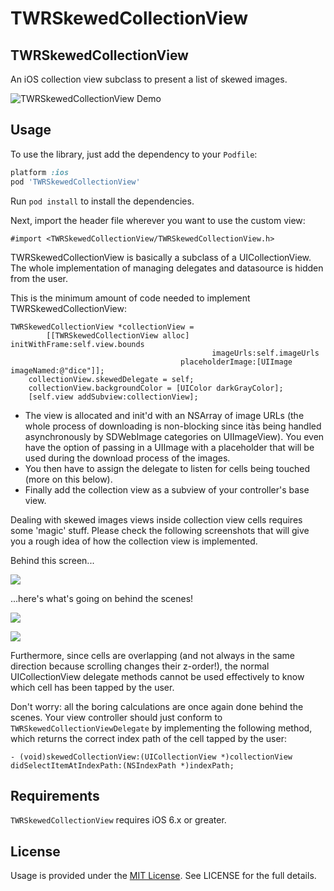 TWRSkewedCollectionView
=================

## TWRSkewedCollectionView

An iOS collection view subclass to present a list of skewed images.

![TWRSkewedCollectionView Demo](http://cocoahunter-blog.s3.amazonaws.com/TWRSkewedCollectionView/TWRSkewedCollectionView.gif)

## Usage

To use the library, just add the dependency to your `Podfile`:

```ruby
platform :ios
pod 'TWRSkewedCollectionView'
```

Run `pod install` to install the dependencies.

Next, import the header file wherever you want to use the custom view:

```objc
#import <TWRSkewedCollectionView/TWRSkewedCollectionView.h>
```

TWRSkewedCollectionView is basically a subclass of a UICollectionView. The whole implementation of managing delegates  and datasource is hidden from the user.

This is the minimum amount of code needed to implement TWRSkewedCollectionView:

```objc
TWRSkewedCollectionView *collectionView =
        [[TWRSkewedCollectionView alloc] initWithFrame:self.view.bounds
                                             imageUrls:self.imageUrls
                                      placeholderImage:[UIImage imageNamed:@"dice"]];
    collectionView.skewedDelegate = self;
    collectionView.backgroundColor = [UIColor darkGrayColor];
    [self.view addSubview:collectionView];
```

- The view is allocated and init'd with an NSArray of image URLs (the whole process of downloading is non-blocking since itàs being handled asynchronously by SDWebImage categories on UIImageView). You even have the option of passing in a UIImage with a placeholder that will be used during the download process of the images.
- You then have to assign the delegate to listen for cells being touched (more on this below). 
- Finally add the collection view as a subview of your controller's base view.

Dealing with skewed images views inside collection view cells requires some 'magic' stuff. Please check the following screenshots that will give you a rough idea of how the collection view is implemented.

Behind this screen...

![](http://cocoahunter-blog.s3.amazonaws.com/TWRSkewedCollectionView/skewed3.png)

...here's what's going on behind the scenes!

![](http://cocoahunter-blog.s3.amazonaws.com/TWRSkewedCollectionView/skewed1.png)

![](http://cocoahunter-blog.s3.amazonaws.com/TWRSkewedCollectionView/skewed2.png)


Furthermore, since cells are overlapping (and not always in the same direction because scrolling changes their z-order!), the normal UICollectionView delegate methods cannot be used effectively to know which cell has been tapped by the user. 

Don't worry: all the boring calculations are once again done behind the scenes. Your view controller should just conform to ```TWRSkewedCollectionViewDelegate``` by implementing the following method, which returns the correct index path of the cell tapped by the user:

```objc
- (void)skewedCollectionView:(UICollectionView *)collectionView didSelectItemAtIndexPath:(NSIndexPath *)indexPath;
```

## Requirements

`TWRSkewedCollectionView` requires iOS 6.x or greater.


## License

Usage is provided under the [MIT License](http://opensource.org/licenses/mit-license.php).  See LICENSE for the full details.
